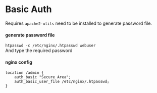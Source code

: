 # Basic Auth 

Requires `apache2-utils` need to be installed to generate password file.

#### generate password file
```` htpasswd -c /etc/nginx/.htpasswd webuser ```` \
And type the required password


#### nginx config 
````
location /admin {
    auth_basic "Secure Area";
    auth_basic_user_file /etc/nginx/.htpasswd;
}
````
